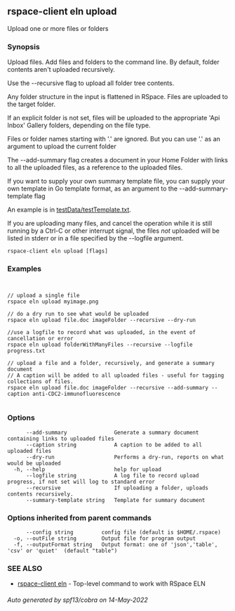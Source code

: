 ## rspace-client eln upload

Upload one or more files or folders

### Synopsis

 Upload files. Add files and folders to the command line. 
By default, folder contents aren't uploaded recursively.

Use the --recursive flag to upload all folder tree contents.

Any folder structure in the input is flattened in RSpace. Files are uploaded to the target folder.

If an explicit folder is not set, files will be uploaded to the appropriate 'Api Inbox' Gallery folders,
depending on the file type. 

Files or folder names starting with '.' are ignored. But you can use '.' as an argument
to upload the current folder

The --add-summary flag creates a document in your Home Folder with links to all 
the uploaded files, as a reference to the uploaded files.

If you want to supply your own summary template file, you can supply your own
template in Go template format, as an argument to the --add-summary-template flag

An example is in [testData/testTemplate.txt](testData/testTemplate.txt).


If you are uploading many files, and cancel the operation while it is still running by a Ctrl-C
or other interrupt signal, the files *not* uploaded will be listed in stderr or in a file
specified by the --logfile argument.
	

```
rspace-client eln upload [flags]
```

### Examples

```


// upload a single file
rspace eln upload myimage.png

// do a dry run to see what would be uploaded
rspace eln upload file.doc imageFolder --recursive --dry-run

//use a logfile to record what was uploaded, in the event of cancellation or error
rspace eln upload folderWithManyFiles --recursive --logfile progress.txt

// upload a file and a folder, recursively, and generate a summary document
// A caption will be added to all uploaded files - useful for tagging collections of files.
rspace eln upload file.doc imageFolder --recursive --add-summary --caption anti-CDC2-immunofluorescence
	
```

### Options

```
      --add-summary               Generate a summary document containing links to uploaded files
      --caption string            A caption to be added to all uploaded files
      --dry-run                   Performs a dry-run, reports on what would be uploaded
  -h, --help                      help for upload
      --logfile string            A log file to record upload progress, if not set will log to standard error
      --recursive                 If uploading a folder, uploads contents recursively.
      --summary-template string   Template for summary document
```

### Options inherited from parent commands

```
      --config string         config file (default is $HOME/.rspace)
  -o, --outFile string        Output file for program output
  -f, --outputFormat string   Output format: one of 'json','table', 'csv' or 'quiet'  (default "table")
```

### SEE ALSO

* [rspace-client eln](rspace-client_eln.md)	 - Top-level command to work with RSpace ELN

###### Auto generated by spf13/cobra on 14-May-2022
